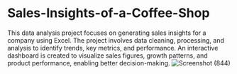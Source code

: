 # Sales-Insights-of-a-Coffee-Shop
This data analysis project focuses on generating sales insights for a company using Excel. The project involves data cleaning, processing, and analysis to identify trends, key metrics, and performance. An interactive dashboard is created to visualize sales figures, growth patterns, and product performance, enabling better decision-making.
![Screenshot (844)](https://github.com/user-attachments/assets/7b20c447-ec23-4a76-b04d-f1b6b9c35657)
